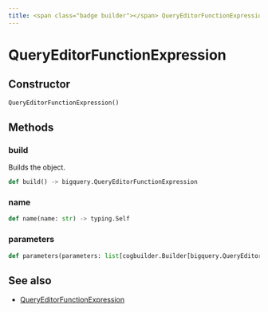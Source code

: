 ```yaml
---
title: <span class="badge builder"></span> QueryEditorFunctionExpression
---
```

# <span class="badge builder"></span> QueryEditorFunctionExpression

## Constructor

```python
QueryEditorFunctionExpression()
```
## Methods

### <span class="badge object-method"></span> build

Builds the object.

```python
def build() -> bigquery.QueryEditorFunctionExpression
```

### <span class="badge object-method"></span> name

```python
def name(name: str) -> typing.Self
```

### <span class="badge object-method"></span> parameters

```python
def parameters(parameters: list[cogbuilder.Builder[bigquery.QueryEditorFunctionParameterExpression]]) -> typing.Self
```

## See also

 * <span class="badge object-type-class"></span> [QueryEditorFunctionExpression](./object-QueryEditorFunctionExpression.md)
